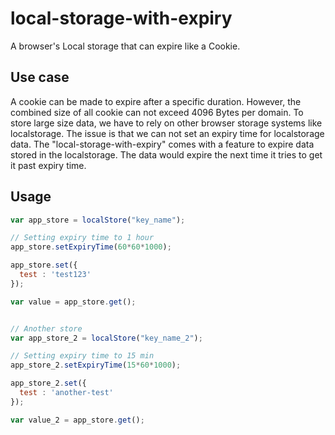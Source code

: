 # local-storage-with-expiry
A browser's Local storage that can expire like a Cookie.

## Use case
A cookie can be made to expire after a specific duration. However, the combined size of all cookie can not exceed 4096 Bytes per domain. To store large size data, we have to rely on other browser storage systems like localstorage. The issue is that we can not set an expiry time for localstorage data. 
The "local-storage-with-expiry" comes with a feature to expire data stored in the localstorage. The data would expire the next time it tries to get it past expiry time.

## Usage
```javascript
var app_store = localStore("key_name");

// Setting expiry time to 1 hour
app_store.setExpiryTime(60*60*1000);

app_store.set({
  test : 'test123'
});

var value = app_store.get();


// Another store
var app_store_2 = localStore("key_name_2");

// Setting expiry time to 15 min
app_store_2.setExpiryTime(15*60*1000);

app_store_2.set({
  test : 'another-test'
});

var value_2 = app_store.get();

```
